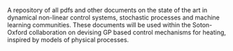 A repository of all pdfs and other documents on the state of the art in dynamical non-linear control systems, stochastic processes and machine learning communities. These documents will be used within the Soton-Oxford collaboration on devising GP based control mechanisms for heating, inspired by models of physical processes.